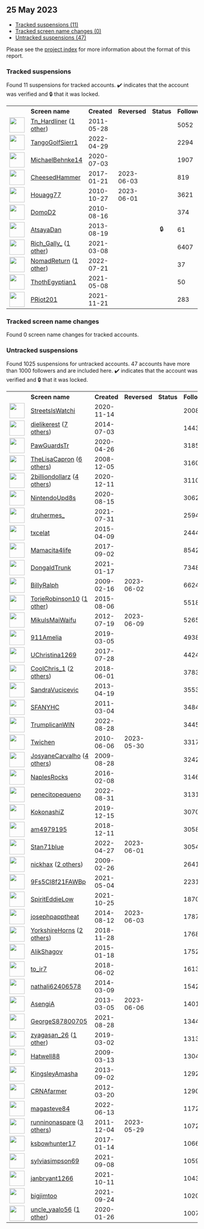 ## 25 May 2023

* [Tracked suspensions (11)](#tracked-suspensions)
* [Tracked screen name changes (0)](#tracked-screen-name-changes)
* [Untracked suspensions (47)](#untracked-suspensions)

Please see the [project index](https://github.com/travisbrown/twitter-watch) for more information about the format of this report.

### Tracked suspensions

Found 11 suspensions for tracked accounts.
  ✔️ indicates that the account was verified and 🔒 that it was locked.

<table>
    <tr>
        <th></th>
        <th align="left">Screen name</th>
        <th align="left">Created</th>
        <th align="left">Reversed</th>
        <th align="left">Status</th>
        <th align="left">Followers</th>
        <th align="left">Ranking</th></tr>
    </tr>
        <tr>
            <td><a href="https://twitter.com/intent/user?user_id=306963385">
                <img src="https://pbs.twimg.com/profile_images/1510793763102371844/7dsrdd-v_normal.jpg" width="40px" height="40px" align="center"/></a>
            </td>
            <td>
                <a href="https://twitter.com/Tn_Hardliner">Tn_Hardliner</a>&nbsp;(<a href="https://api.memory.lol/v1/tw/id/306963385">1 other</a>)&nbsp;</td>
            <td>2011-05-28</td>
            <td></td>
            <td align="center"></td>
            <td>5052</td>
            <td>885</td>
        </tr>
        <tr>
            <td><a href="https://twitter.com/intent/user?user_id=1520101111839002625">
                <img src="https://pbs.twimg.com/profile_images/1520104301821104128/nHKVMC2P_normal.jpg" width="40px" height="40px" align="center"/></a>
            </td>
            <td>
                <a href="https://twitter.com/TangoGolfSierr1">TangoGolfSierr1</a></td>
            <td>2022-04-29</td>
            <td></td>
            <td align="center"></td>
            <td>2294</td>
            <td>25299</td>
        </tr>
        <tr>
            <td><a href="https://twitter.com/intent/user?user_id=1279089260587413505">
                <img src="https://pbs.twimg.com/profile_images/1475515325483401217/J1TlE9iG_normal.jpg" width="40px" height="40px" align="center"/></a>
            </td>
            <td>
                <a href="https://twitter.com/MichaelBehnke14">MichaelBehnke14</a></td>
            <td>2020-07-03</td>
            <td></td>
            <td align="center"></td>
            <td>1907</td>
            <td>26894</td>
        </tr>
        <tr>
            <td><a href="https://twitter.com/intent/user?user_id=822790772156223488">
                <img src="https://pbs.twimg.com/profile_images/847194217797603329/WXWk5DiG_normal.jpg" width="40px" height="40px" align="center"/></a>
            </td>
            <td>
                <a href="https://twitter.com/CheesedHammer">CheesedHammer</a></td>
            <td>2017-01-21</td>
            <td>2023-06-03</td>
            <td align="center"></td>
            <td>819</td>
            <td>32238</td>
        </tr>
        <tr>
            <td><a href="https://twitter.com/intent/user?user_id=208426176">
                <img src="https://pbs.twimg.com/profile_images/1242820856042094592/-48Hvy4o_normal.jpg" width="40px" height="40px" align="center"/></a>
            </td>
            <td>
                <a href="https://twitter.com/Houagg77">Houagg77</a></td>
            <td>2010-10-27</td>
            <td>2023-06-01</td>
            <td align="center"></td>
            <td>3621</td>
            <td>37547</td>
        </tr>
        <tr>
            <td><a href="https://twitter.com/intent/user?user_id=179098873">
                <img src="https://pbs.twimg.com/profile_images/1466066947/philly_love_normal.jpg" width="40px" height="40px" align="center"/></a>
            </td>
            <td>
                <a href="https://twitter.com/DomoD2">DomoD2</a></td>
            <td>2010-08-16</td>
            <td></td>
            <td align="center"></td>
            <td>374</td>
            <td>38605</td>
        </tr>
        <tr>
            <td><a href="https://twitter.com/intent/user?user_id=1683873104">
                <img src="https://pbs.twimg.com/profile_images/1004712171622854656/3hnzskOe_normal.jpg" width="40px" height="40px" align="center"/></a>
            </td>
            <td>
                <a href="https://twitter.com/AtsayaDan">AtsayaDan</a></td>
            <td>2013-08-19</td>
            <td></td>
            <td align="center">🔒</td>
            <td>61</td>
            <td>41889</td>
        </tr>
        <tr>
            <td><a href="https://twitter.com/intent/user?user_id=1368982946196099074">
                <img src="https://pbs.twimg.com/profile_images/1479282755296968709/RDbfz8Ic_normal.jpg" width="40px" height="40px" align="center"/></a>
            </td>
            <td>
                <a href="https://twitter.com/Rich_Gally_">Rich_Gally_</a>&nbsp;(<a href="https://api.memory.lol/v1/tw/id/1368982946196099074">1 other</a>)&nbsp;</td>
            <td>2021-03-08</td>
            <td></td>
            <td align="center"></td>
            <td>6407</td>
            <td>43220</td>
        </tr>
        <tr>
            <td><a href="https://twitter.com/intent/user?user_id=1550201520096002053">
                <img src="https://pbs.twimg.com/profile_images/1586121031160401922/WLeCjAIA_normal.jpg" width="40px" height="40px" align="center"/></a>
            </td>
            <td>
                <a href="https://twitter.com/NomadReturn">NomadReturn</a>&nbsp;(<a href="https://api.memory.lol/v1/tw/id/1550201520096002053">1 other</a>)&nbsp;</td>
            <td>2022-07-21</td>
            <td></td>
            <td align="center"></td>
            <td>37</td>
            <td>45143</td>
        </tr>
        <tr>
            <td><a href="https://twitter.com/intent/user?user_id=1391101735142313992">
                <img src="https://pbs.twimg.com/profile_images/1584647477721964550/hRd9MEGf_normal.jpg" width="40px" height="40px" align="center"/></a>
            </td>
            <td>
                <a href="https://twitter.com/ThothEgyptian1">ThothEgyptian1</a></td>
            <td>2021-05-08</td>
            <td></td>
            <td align="center"></td>
            <td>50</td>
            <td>53967</td>
        </tr>
        <tr>
            <td><a href="https://twitter.com/intent/user?user_id=1462353223893856259">
                <img src="https://pbs.twimg.com/profile_images/1466153755599122433/2SVJjqzV_normal.jpg" width="40px" height="40px" align="center"/></a>
            </td>
            <td>
                <a href="https://twitter.com/PRiot201">PRiot201</a></td>
            <td>2021-11-21</td>
            <td></td>
            <td align="center"></td>
            <td>283</td>
            <td>76699</td>
        </tr></table>

### Tracked screen name changes

Found 0 screen name changes for tracked accounts.

### Untracked suspensions

Found 1025 suspensions for untracked accounts.
47 accounts have more than 1000 followers and are included here.
  ✔️ indicates that the account was verified and 🔒 that it was locked.

<table>
    <tr>
        <th></th>
        <th align="left">Screen name</th>
        <th align="left">Created</th>
        <th align="left">Reversed</th>
        <th align="left">Status</th>
        <th align="left">Followers</th>
    </tr>
        <tr>
            <td><a href="https://twitter.com/intent/user?user_id=1327727972044967939">
                <img src="https://pbs.twimg.com/profile_images/1330640107175632898/GaQIncuD_normal.jpg" width="40px" height="40px" align="center"/></a>
            </td>
            <td>
                <a href="https://twitter.com/StreetsIsWatchi">StreetsIsWatchi</a></td>
            <td>2020-11-14</td>
            <td></td>
            <td align="center"></td>
            <td>200888</td>
        </tr>
        <tr>
            <td><a href="https://twitter.com/intent/user?user_id=2601737084">
                <img src="https://pbs.twimg.com/profile_images/1505164551922278401/GnA1nN_-_normal.jpg" width="40px" height="40px" align="center"/></a>
            </td>
            <td>
                <a href="https://twitter.com/dielikerest">dielikerest</a>&nbsp;(<a href="https://api.memory.lol/v1/tw/id/2601737084">7 others</a>)&nbsp;</td>
            <td>2014-07-03</td>
            <td></td>
            <td align="center"></td>
            <td>144391</td>
        </tr>
        <tr>
            <td><a href="https://twitter.com/intent/user?user_id=1254445499429634050">
                <img src="https://pbs.twimg.com/profile_images/1594075596111372290/-z0jb-RT_normal.jpg" width="40px" height="40px" align="center"/></a>
            </td>
            <td>
                <a href="https://twitter.com/PawGuardsTr">PawGuardsTr</a></td>
            <td>2020-04-26</td>
            <td></td>
            <td align="center"></td>
            <td>31857</td>
        </tr>
        <tr>
            <td><a href="https://twitter.com/intent/user?user_id=17902569">
                <img src="https://pbs.twimg.com/profile_images/1051673878546669568/ARoZ8ZZ3_normal.jpg" width="40px" height="40px" align="center"/></a>
            </td>
            <td>
                <a href="https://twitter.com/TheLisaCapron">TheLisaCapron</a>&nbsp;(<a href="https://api.memory.lol/v1/tw/id/17902569">6 others</a>)&nbsp;</td>
            <td>2008-12-05</td>
            <td></td>
            <td align="center"></td>
            <td>31604</td>
        </tr>
        <tr>
            <td><a href="https://twitter.com/intent/user?user_id=1337333132073324544">
                <img src="https://pbs.twimg.com/profile_images/1590354212139024386/qOlYq1o2_normal.jpg" width="40px" height="40px" align="center"/></a>
            </td>
            <td>
                <a href="https://twitter.com/2billiondollarz">2billiondollarz</a>&nbsp;(<a href="https://api.memory.lol/v1/tw/id/1337333132073324544">4 others</a>)&nbsp;</td>
            <td>2020-12-11</td>
            <td></td>
            <td align="center"></td>
            <td>31108</td>
        </tr>
        <tr>
            <td><a href="https://twitter.com/intent/user?user_id=1294735641570205697">
                <img src="https://pbs.twimg.com/profile_images/1331001732306857984/QTJmRI-9_normal.jpg" width="40px" height="40px" align="center"/></a>
            </td>
            <td>
                <a href="https://twitter.com/NintendoUpd8s">NintendoUpd8s</a></td>
            <td>2020-08-15</td>
            <td></td>
            <td align="center"></td>
            <td>30626</td>
        </tr>
        <tr>
            <td><a href="https://twitter.com/intent/user?user_id=1421517411124191232">
                <img src="https://pbs.twimg.com/profile_images/1568210946056749056/V3ZqJcXS_normal.jpg" width="40px" height="40px" align="center"/></a>
            </td>
            <td>
                <a href="https://twitter.com/druhermes_">druhermes_</a></td>
            <td>2021-07-31</td>
            <td></td>
            <td align="center"></td>
            <td>25945</td>
        </tr>
        <tr>
            <td><a href="https://twitter.com/intent/user?user_id=3145379514">
                <img src="https://pbs.twimg.com/profile_images/585962105414684672/1hT3D3NU_normal.jpg" width="40px" height="40px" align="center"/></a>
            </td>
            <td>
                <a href="https://twitter.com/txcelat">txcelat</a></td>
            <td>2015-04-09</td>
            <td></td>
            <td align="center"></td>
            <td>24442</td>
        </tr>
        <tr>
            <td><a href="https://twitter.com/intent/user?user_id=904082705410809856">
                <img src="https://pbs.twimg.com/profile_images/1584260159404388352/296gwoRK_normal.jpg" width="40px" height="40px" align="center"/></a>
            </td>
            <td>
                <a href="https://twitter.com/Mamacita4life">Mamacita4life</a></td>
            <td>2017-09-02</td>
            <td></td>
            <td align="center"></td>
            <td>8542</td>
        </tr>
        <tr>
            <td><a href="https://twitter.com/intent/user?user_id=1350634671361593348">
                <img src="https://pbs.twimg.com/profile_images/1352267656615796736/4kKiMjUN_normal.jpg" width="40px" height="40px" align="center"/></a>
            </td>
            <td>
                <a href="https://twitter.com/DongaldTrunk">DongaldTrunk</a></td>
            <td>2021-01-17</td>
            <td></td>
            <td align="center"></td>
            <td>7348</td>
        </tr>
        <tr>
            <td><a href="https://twitter.com/intent/user?user_id=20971050">
                <img src="https://pbs.twimg.com/profile_images/1389935758560141319/0F4xjEeg_normal.jpg" width="40px" height="40px" align="center"/></a>
            </td>
            <td>
                <a href="https://twitter.com/BillyRalph">BillyRalph</a></td>
            <td>2009-02-16</td>
            <td>2023-06-02</td>
            <td align="center"></td>
            <td>6624</td>
        </tr>
        <tr>
            <td><a href="https://twitter.com/intent/user?user_id=3405699262">
                <img src="https://pbs.twimg.com/profile_images/1529579452409303040/ty1po61F_normal.jpg" width="40px" height="40px" align="center"/></a>
            </td>
            <td>
                <a href="https://twitter.com/TorieRobinson10">TorieRobinson10</a>&nbsp;(<a href="https://api.memory.lol/v1/tw/id/3405699262">1 other</a>)&nbsp;</td>
            <td>2015-08-06</td>
            <td></td>
            <td align="center"></td>
            <td>5518</td>
        </tr>
        <tr>
            <td><a href="https://twitter.com/intent/user?user_id=704269952">
                <img src="https://pbs.twimg.com/profile_images/1493431403958132741/GMAbtRau_normal.jpg" width="40px" height="40px" align="center"/></a>
            </td>
            <td>
                <a href="https://twitter.com/MikuIsMaiWaifu">MikuIsMaiWaifu</a></td>
            <td>2012-07-19</td>
            <td>2023-06-09</td>
            <td align="center"></td>
            <td>5265</td>
        </tr>
        <tr>
            <td><a href="https://twitter.com/intent/user?user_id=1102968375284776965">
                <img src="https://pbs.twimg.com/profile_images/1574344847300886528/-TtynWQs_normal.jpg" width="40px" height="40px" align="center"/></a>
            </td>
            <td>
                <a href="https://twitter.com/911Amelia">911Amelia</a></td>
            <td>2019-03-05</td>
            <td></td>
            <td align="center"></td>
            <td>4938</td>
        </tr>
        <tr>
            <td><a href="https://twitter.com/intent/user?user_id=890815051174617089">
                <img src="https://pbs.twimg.com/profile_images/1584291619792199680/k7gMrQO1_normal.jpg" width="40px" height="40px" align="center"/></a>
            </td>
            <td>
                <a href="https://twitter.com/UChristina1269">UChristina1269</a></td>
            <td>2017-07-28</td>
            <td></td>
            <td align="center"></td>
            <td>4424</td>
        </tr>
        <tr>
            <td><a href="https://twitter.com/intent/user?user_id=1002597642789183488">
                <img src="https://pbs.twimg.com/profile_images/1522247399011409920/Z2P9mBij_normal.jpg" width="40px" height="40px" align="center"/></a>
            </td>
            <td>
                <a href="https://twitter.com/CoolChris_1">CoolChris_1</a>&nbsp;(<a href="https://api.memory.lol/v1/tw/id/1002597642789183488">2 others</a>)&nbsp;</td>
            <td>2018-06-01</td>
            <td></td>
            <td align="center"></td>
            <td>3783</td>
        </tr>
        <tr>
            <td><a href="https://twitter.com/intent/user?user_id=1363430365">
                <img src="https://pbs.twimg.com/profile_images/1432071900881096709/LSsBkQTS_normal.jpg" width="40px" height="40px" align="center"/></a>
            </td>
            <td>
                <a href="https://twitter.com/SandraVucicevic">SandraVucicevic</a></td>
            <td>2013-04-19</td>
            <td></td>
            <td align="center"></td>
            <td>3553</td>
        </tr>
        <tr>
            <td><a href="https://twitter.com/intent/user?user_id=260902829">
                <img src="https://pbs.twimg.com/profile_images/1401024526/SFA_Logo_normal.jpg" width="40px" height="40px" align="center"/></a>
            </td>
            <td>
                <a href="https://twitter.com/SFANYHC">SFANYHC</a></td>
            <td>2011-03-04</td>
            <td></td>
            <td align="center"></td>
            <td>3484</td>
        </tr>
        <tr>
            <td><a href="https://twitter.com/intent/user?user_id=1563903189916811266">
                <img src="https://pbs.twimg.com/profile_images/1598856279568547841/ZaHEPokD_normal.jpg" width="40px" height="40px" align="center"/></a>
            </td>
            <td>
                <a href="https://twitter.com/TrumplicanWIN">TrumplicanWIN</a></td>
            <td>2022-08-28</td>
            <td></td>
            <td align="center"></td>
            <td>3445</td>
        </tr>
        <tr>
            <td><a href="https://twitter.com/intent/user?user_id=152678956">
                <img src="https://pbs.twimg.com/profile_images/606477862443446273/BPBmQbmD_normal.jpg" width="40px" height="40px" align="center"/></a>
            </td>
            <td>
                <a href="https://twitter.com/Twichen">Twichen</a></td>
            <td>2010-06-06</td>
            <td>2023-05-30</td>
            <td align="center"></td>
            <td>3317</td>
        </tr>
        <tr>
            <td><a href="https://twitter.com/intent/user?user_id=69648196">
                <img src="https://pbs.twimg.com/profile_images/1593709094610796548/rGooUxgN_normal.jpg" width="40px" height="40px" align="center"/></a>
            </td>
            <td>
                <a href="https://twitter.com/JosyaneCarvalho">JosyaneCarvalho</a>&nbsp;(<a href="https://api.memory.lol/v1/tw/id/69648196">4 others</a>)&nbsp;</td>
            <td>2009-08-28</td>
            <td></td>
            <td align="center"></td>
            <td>3242</td>
        </tr>
        <tr>
            <td><a href="https://twitter.com/intent/user?user_id=4886325111">
                <img src="https://pbs.twimg.com/profile_images/696505337336197123/ti-cXlRL_normal.jpg" width="40px" height="40px" align="center"/></a>
            </td>
            <td>
                <a href="https://twitter.com/NaplesRocks">NaplesRocks</a></td>
            <td>2016-02-08</td>
            <td></td>
            <td align="center"></td>
            <td>3146</td>
        </tr>
        <tr>
            <td><a href="https://twitter.com/intent/user?user_id=1564798862996520961">
                <img src="https://pbs.twimg.com/profile_images/1564800828204007424/mbPLzTzt_normal.jpg" width="40px" height="40px" align="center"/></a>
            </td>
            <td>
                <a href="https://twitter.com/penecitopequeno">penecitopequeno</a></td>
            <td>2022-08-31</td>
            <td></td>
            <td align="center"></td>
            <td>3131</td>
        </tr>
        <tr>
            <td><a href="https://twitter.com/intent/user?user_id=1206089289794080769">
                <img src="https://pbs.twimg.com/profile_images/1524670691442053120/n9JGXO_G_normal.jpg" width="40px" height="40px" align="center"/></a>
            </td>
            <td>
                <a href="https://twitter.com/KokonashiZ">KokonashiZ</a></td>
            <td>2019-12-15</td>
            <td></td>
            <td align="center"></td>
            <td>3070</td>
        </tr>
        <tr>
            <td><a href="https://twitter.com/intent/user?user_id=1072555738457874433">
                <img src="https://pbs.twimg.com/profile_images/1072556796877914113/QCrDoTvh_normal.jpg" width="40px" height="40px" align="center"/></a>
            </td>
            <td>
                <a href="https://twitter.com/am4979195">am4979195</a></td>
            <td>2018-12-11</td>
            <td></td>
            <td align="center"></td>
            <td>3058</td>
        </tr>
        <tr>
            <td><a href="https://twitter.com/intent/user?user_id=1519453900407021568">
                <img src="https://pbs.twimg.com/profile_images/1552527591235633152/rN-l82p__normal.jpg" width="40px" height="40px" align="center"/></a>
            </td>
            <td>
                <a href="https://twitter.com/Stan71blue">Stan71blue</a></td>
            <td>2022-04-27</td>
            <td>2023-06-01</td>
            <td align="center"></td>
            <td>3054</td>
        </tr>
        <tr>
            <td><a href="https://twitter.com/intent/user?user_id=22071511">
                <img src="https://pbs.twimg.com/profile_images/1583206662621503499/MaP6hcH3_normal.jpg" width="40px" height="40px" align="center"/></a>
            </td>
            <td>
                <a href="https://twitter.com/nickhax">nickhax</a>&nbsp;(<a href="https://api.memory.lol/v1/tw/id/22071511">2 others</a>)&nbsp;</td>
            <td>2009-02-26</td>
            <td></td>
            <td align="center"></td>
            <td>2641</td>
        </tr>
        <tr>
            <td><a href="https://twitter.com/intent/user?user_id=1389578940298059785">
                <img src="https://pbs.twimg.com/profile_images/1479193048953528320/-cqMnzbG_normal.jpg" width="40px" height="40px" align="center"/></a>
            </td>
            <td>
                <a href="https://twitter.com/9Fs5Cl8f21FAWBp">9Fs5Cl8f21FAWBp</a></td>
            <td>2021-05-04</td>
            <td></td>
            <td align="center"></td>
            <td>2231</td>
        </tr>
        <tr>
            <td><a href="https://twitter.com/intent/user?user_id=1452728439946059783">
                <img src="https://pbs.twimg.com/profile_images/1466514122644889608/uYvpZfq8_normal.jpg" width="40px" height="40px" align="center"/></a>
            </td>
            <td>
                <a href="https://twitter.com/SpiritEddieLow">SpiritEddieLow</a></td>
            <td>2021-10-25</td>
            <td></td>
            <td align="center"></td>
            <td>1870</td>
        </tr>
        <tr>
            <td><a href="https://twitter.com/intent/user?user_id=2727725336">
                <img src="https://pbs.twimg.com/profile_images/1591178764276441088/KUvpvjAC_normal.jpg" width="40px" height="40px" align="center"/></a>
            </td>
            <td>
                <a href="https://twitter.com/josephpapptheat">josephpapptheat</a></td>
            <td>2014-08-12</td>
            <td>2023-06-03</td>
            <td align="center"></td>
            <td>1787</td>
        </tr>
        <tr>
            <td><a href="https://twitter.com/intent/user?user_id=1067902019149725696">
                <img src="https://pbs.twimg.com/profile_images/1581660086036041734/kPqau6oG_normal.jpg" width="40px" height="40px" align="center"/></a>
            </td>
            <td>
                <a href="https://twitter.com/YorkshireHorns">YorkshireHorns</a>&nbsp;(<a href="https://api.memory.lol/v1/tw/id/1067902019149725696">2 others</a>)&nbsp;</td>
            <td>2018-11-28</td>
            <td></td>
            <td align="center"></td>
            <td>1768</td>
        </tr>
        <tr>
            <td><a href="https://twitter.com/intent/user?user_id=2984634485">
                <img src="https://pbs.twimg.com/profile_images/564839501831208960/vdI2VSj__normal.jpeg" width="40px" height="40px" align="center"/></a>
            </td>
            <td>
                <a href="https://twitter.com/AlikShagov">AlikShagov</a></td>
            <td>2015-01-18</td>
            <td></td>
            <td align="center"></td>
            <td>1752</td>
        </tr>
        <tr>
            <td><a href="https://twitter.com/intent/user?user_id=1002734684885979137">
                <img src="https://pbs.twimg.com/profile_images/1562429179731247104/lcE5Ml0-_normal.jpg" width="40px" height="40px" align="center"/></a>
            </td>
            <td>
                <a href="https://twitter.com/to_ir7">to_ir7</a></td>
            <td>2018-06-02</td>
            <td></td>
            <td align="center"></td>
            <td>1613</td>
        </tr>
        <tr>
            <td><a href="https://twitter.com/intent/user?user_id=2380846225">
                <img src="https://pbs.twimg.com/profile_images/1249133396149833728/GimE3Z8E_normal.jpg" width="40px" height="40px" align="center"/></a>
            </td>
            <td>
                <a href="https://twitter.com/nathali62406578">nathali62406578</a></td>
            <td>2014-03-09</td>
            <td></td>
            <td align="center"></td>
            <td>1542</td>
        </tr>
        <tr>
            <td><a href="https://twitter.com/intent/user?user_id=1243802816">
                <img src="https://pbs.twimg.com/profile_images/811108859561512960/Dx5-fnIe_normal.jpg" width="40px" height="40px" align="center"/></a>
            </td>
            <td>
                <a href="https://twitter.com/AsengiA">AsengiA</a></td>
            <td>2013-03-05</td>
            <td>2023-06-06</td>
            <td align="center"></td>
            <td>1401</td>
        </tr>
        <tr>
            <td><a href="https://twitter.com/intent/user?user_id=1431700566720270338">
                <img src="https://pbs.twimg.com/profile_images/1432087293305753605/DtcHD8tn_normal.jpg" width="40px" height="40px" align="center"/></a>
            </td>
            <td>
                <a href="https://twitter.com/GeorgeS87800705">GeorgeS87800705</a></td>
            <td>2021-08-28</td>
            <td></td>
            <td align="center"></td>
            <td>1344</td>
        </tr>
        <tr>
            <td><a href="https://twitter.com/intent/user?user_id=1101795429904080897">
                <img src="https://pbs.twimg.com/profile_images/1590729784258359296/JmIghxbg_normal.jpg" width="40px" height="40px" align="center"/></a>
            </td>
            <td>
                <a href="https://twitter.com/zyagasan_26">zyagasan_26</a>&nbsp;(<a href="https://api.memory.lol/v1/tw/id/1101795429904080897">1 other</a>)&nbsp;</td>
            <td>2019-03-02</td>
            <td></td>
            <td align="center"></td>
            <td>1313</td>
        </tr>
        <tr>
            <td><a href="https://twitter.com/intent/user?user_id=24271190">
                <img src="https://pbs.twimg.com/profile_images/1254112983246127104/6cReyha1_normal.jpg" width="40px" height="40px" align="center"/></a>
            </td>
            <td>
                <a href="https://twitter.com/Hatwell88">Hatwell88</a></td>
            <td>2009-03-13</td>
            <td></td>
            <td align="center"></td>
            <td>1304</td>
        </tr>
        <tr>
            <td><a href="https://twitter.com/intent/user?user_id=1722330313">
                <img src="https://pbs.twimg.com/profile_images/1475841521928880137/pxhqkvS4_normal.jpg" width="40px" height="40px" align="center"/></a>
            </td>
            <td>
                <a href="https://twitter.com/KingsleyAmasha">KingsleyAmasha</a></td>
            <td>2013-09-02</td>
            <td></td>
            <td align="center"></td>
            <td>1292</td>
        </tr>
        <tr>
            <td><a href="https://twitter.com/intent/user?user_id=531312277">
                <img src="https://pbs.twimg.com/profile_images/1493560218747392008/Vtq3siZu_normal.jpg" width="40px" height="40px" align="center"/></a>
            </td>
            <td>
                <a href="https://twitter.com/CRNAfarmer">CRNAfarmer</a></td>
            <td>2012-03-20</td>
            <td></td>
            <td align="center"></td>
            <td>1290</td>
        </tr>
        <tr>
            <td><a href="https://twitter.com/intent/user?user_id=1536311767386796032">
                <img src="https://pbs.twimg.com/profile_images/1536311969900273665/QqsYiMZI_normal.jpg" width="40px" height="40px" align="center"/></a>
            </td>
            <td>
                <a href="https://twitter.com/magasteve84">magasteve84</a></td>
            <td>2022-06-13</td>
            <td></td>
            <td align="center"></td>
            <td>1172</td>
        </tr>
        <tr>
            <td><a href="https://twitter.com/intent/user?user_id=428359682">
                <img src="https://pbs.twimg.com/profile_images/1524483694743937027/eiyWNh5A_normal.jpg" width="40px" height="40px" align="center"/></a>
            </td>
            <td>
                <a href="https://twitter.com/runninonaspare">runninonaspare</a>&nbsp;(<a href="https://api.memory.lol/v1/tw/id/428359682">3 others</a>)&nbsp;</td>
            <td>2011-12-04</td>
            <td>2023-05-29</td>
            <td align="center"></td>
            <td>1072</td>
        </tr>
        <tr>
            <td><a href="https://twitter.com/intent/user?user_id=820365464345935873">
                <img src="https://pbs.twimg.com/profile_images/1597801217295618048/WvHIOxng_normal.jpg" width="40px" height="40px" align="center"/></a>
            </td>
            <td>
                <a href="https://twitter.com/ksbowhunter17">ksbowhunter17</a></td>
            <td>2017-01-14</td>
            <td></td>
            <td align="center"></td>
            <td>1066</td>
        </tr>
        <tr>
            <td><a href="https://twitter.com/intent/user?user_id=1435533940362817538">
                <img src="https://pbs.twimg.com/profile_images/1435534402252115968/yxJzpNCB_normal.jpg" width="40px" height="40px" align="center"/></a>
            </td>
            <td>
                <a href="https://twitter.com/sylviasimpson69">sylviasimpson69</a></td>
            <td>2021-09-08</td>
            <td></td>
            <td align="center"></td>
            <td>1059</td>
        </tr>
        <tr>
            <td><a href="https://twitter.com/intent/user?user_id=1447590642113208325">
                <img src="https://pbs.twimg.com/profile_images/1447591090345873415/DZD2OMIO_normal.jpg" width="40px" height="40px" align="center"/></a>
            </td>
            <td>
                <a href="https://twitter.com/janbryant1266">janbryant1266</a></td>
            <td>2021-10-11</td>
            <td></td>
            <td align="center"></td>
            <td>1043</td>
        </tr>
        <tr>
            <td><a href="https://twitter.com/intent/user?user_id=1441224141009350656">
                <img src="https://pbs.twimg.com/profile_images/1441224573496664067/ZcBuaKi8_normal.jpg" width="40px" height="40px" align="center"/></a>
            </td>
            <td>
                <a href="https://twitter.com/bigjimtoo">bigjimtoo</a></td>
            <td>2021-09-24</td>
            <td></td>
            <td align="center"></td>
            <td>1020</td>
        </tr>
        <tr>
            <td><a href="https://twitter.com/intent/user?user_id=1221532731886096393">
                <img src="https://pbs.twimg.com/profile_images/1524586379451244544/4R2qXig4_normal.jpg" width="40px" height="40px" align="center"/></a>
            </td>
            <td>
                <a href="https://twitter.com/uncle_yaalo56">uncle_yaalo56</a>&nbsp;(<a href="https://api.memory.lol/v1/tw/id/1221532731886096393">1 other</a>)&nbsp;</td>
            <td>2020-01-26</td>
            <td></td>
            <td align="center"></td>
            <td>1007</td>
        </tr></table>
